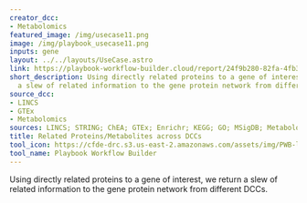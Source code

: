 ```yaml
---
creator_dcc:
- Metabolomics
featured_image: /img/usecase11.png
image: /img/playbook_usecase11.png
inputs: gene
layout: ../../layouts/UseCase.astro
link: https://playbook-workflow-builder.cloud/report/24f9b280-82fa-4fb3-94e9-1ad80c7b9f3e
short_description: Using directly related proteins to a gene of interest, we return
  a slew of related information to the gene protein network from different DCCs.
source_dcc:
- LINCS
- GTEx
- Metabolomics
sources: LINCS; STRING; ChEA; GTEx; Enrichr; KEGG; GO; MSigDB; Metabolomics
title: Related Proteins/Metabolites across DCCs
tool_icon: https://cfde-drc.s3.us-east-2.amazonaws.com/assets/img/PWB-logo-2024.png
tool_name: Playbook Workflow Builder
---
```

Using directly related proteins to a gene of interest, we return a slew of related information to the gene protein network from different DCCs.